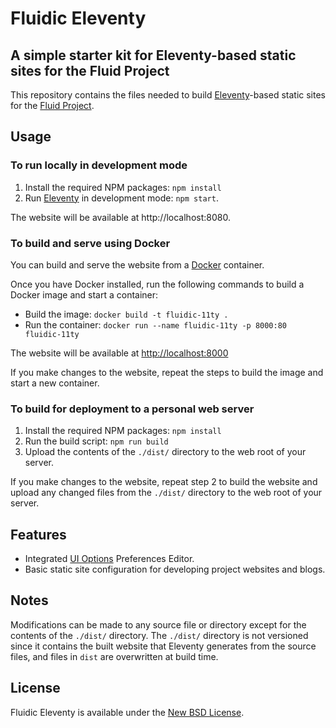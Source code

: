 # Fluidic Eleventy

## A simple starter kit for Eleventy-based static sites for the Fluid Project

This repository contains the files needed to build [Eleventy](http://11ty.dev/)-based static sites for the [Fluid Project](https://fluidproject.org).

## Usage

### To run locally in development mode

1. Install the required NPM packages: `npm install`
2. Run [Eleventy](http://11ty.dev) in development mode: `npm start`.

The website will be available at http://localhost:8080.

### To build and serve using Docker

You can build and serve the website from a [Docker](https://docs.docker.com/get-docker) container.

Once you have Docker installed, run the following commands to build a Docker image and start a container:

* Build the image: `docker build -t fluidic-11ty .`
* Run the container: `docker run --name fluidic-11ty -p 8000:80 fluidic-11ty`

The website will be available at [http://localhost:8000](http://localhost:8000)

If you make changes to the website, repeat the steps to build the image and start a new container.

### To build for deployment to a personal web server

1. Install the required NPM packages: `npm install`
2. Run the build script: `npm run build`
3. Upload the contents of the `./dist/` directory to the web root of your server.

If you make changes to the website, repeat step 2 to build the website and upload any changed files from the `./dist/` directory to the web root of your server.

## Features

- Integrated [UI Options](https://docs.fluidproject.org/infusion/development/UserInterfaceOptionsAPI.html) Preferences Editor.
- Basic static site configuration for developing project websites and blogs.

## Notes

Modifications can be made to any source file or directory except for the contents of the `./dist/` directory. The `./dist/` directory is not versioned since it contains the built website that Eleventy generates from the source files, and  files in `dist` are overwritten at build time.

## License

Fluidic Eleventy is available under the [New BSD License](https://raw.githubusercontent.com/fluid-project/fluidic-11ty/master/LICENSE.md).
